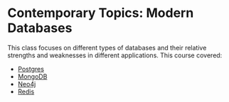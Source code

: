 # Contemporary Topics: Modern Databases

This class focuses on different types of databases and their relative strengths and weaknesses in different applications. This course covered:
- [Postgres](https://www.postgresql.org/)
- [MongoDB](https://www.mongodb.com/)
- [Neo4j](https://neo4j.com/)
- [Redis](https://redis.io/)
